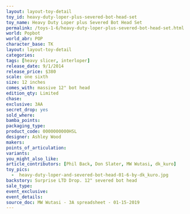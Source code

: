 ```yaml
---
layout: layout-toy-detail 
toy_id: heavy-duty-loper-plus-severed-bot-head-set
toy_name: Heavy Duty Loper plus Severed Bot Head Set
permalink: /toys-1-6/heavy-duty-loper-plus-severed-bot-head-set.html
world: Popbot
world_abr: POP
character_base: TK
layout: layout-toy-detail
categories: 
tags: [heavy slicer, interloper]
release_date: 9/1/2014
release_price: $380 
scale: one sixth
size: 12 inches
comes_with: massive 12" bot head
edition_qty: Limited
chase: 
exclusive: 3AA
secret_drop: yes
sold_where: 
bamba_points: 
packaging_type: 
product_code: 0000000000HSL
designer: Ashley Wood
makers: 
points_of_articulation: 
variants: 
you_might_also_like: 
article_contributors: [Phil Back, Don Slater, MW Wutasi, dk_kuro]
toy_pics: 
  -  heavy-duty-loper-and-severed-bot-head-01-6-by-dk_kuro.jpg
backstory: Surprise LTD Drop. 12" severed bot head
sale_type: 
event_exclusive: 
event_details: 
source_doc: MW Wutasi - 3A spreadsheet - 01-15-2019
---
```

